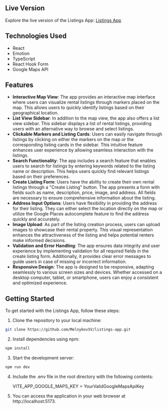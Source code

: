## Live Version

Explore the live version of the Listings App: [Listings App](https://listings-app-rho.vercel.app/)

## Technologies Used

- React
- Emotion
- TypeScript
- React Hook Form
- Google Maps API

## Features

- **Interactive Map View**: The app provides an interactive map interface where users can visualize
  rental listings through markers placed on the map. This allows users to quickly identify listings
  based on their geographical location.
- **List View Sidebar**: In addition to the map view, the app also offers a list view sidebar. This
  sidebar displays a list of rental listings, providing users with an alternative way to browse and
  select listings.
- **Clickable Markers and Listing Cards**: Users can easily navigate through listings by clicking on
  either the markers on the map or the corresponding listing cards in the sidebar. This intuitive
  feature enhances user experience by allowing seamless interaction with the listings.
- **Search Functionality**: The app includes a search feature that enables users to search for
  listings by entering keywords related to the listing name or description. This helps users quickly
  find relevant listings based on their preferences.
- **Create Listing Form**: Users have the ability to create their own rental listings through a
  "Create Listing" button. The app presents a form with fields such as name, description, price,
  image, and address. All fields are necessary to ensure comprehensive information about the
  listing.
- **Address Input Options**: Users have flexibility in providing the address for their listing. They
  can either select the location directly on the map or utilize the Google Places autocomplete
  feature to find the address quickly and accurately.
- **Image Upload**: As part of the listing creation process, users can upload images to showcase
  their rental property. This visual representation enhances the attractiveness of the listing and
  helps potential renters make informed decisions.
- **Validation and Error Handling**: The app ensures data integrity and user experience by
  implementing validation for all required fields in the create listing form. Additionally, it
  provides clear error messages to guide users in case of missing or incorrect information.
- **Responsive Design**: The app is designed to be responsive, adapting seamlessly to various screen
  sizes and devices. Whether accessed on a desktop computer, tablet, or smartphone, users can enjoy
  a consistent and optimized experience.

## Getting Started

To get started with the Listings App, follow these steps:

1. Clone the repository to your local machine:

```bash
git clone https://github.com/MelnykovSV/listings-app.git
```

2. Install dependencies using npm:

```bash
npm install

```

3. Start the development server:

```bash
npm run dev

```

4. Include the .env file in the root directory with the following contents:

   VITE_APP_GOOGLE_MAPS_KEY = YourValidGoogleMapsApiKey

5) You can access the application in your web browser at http://localhost:5173.
